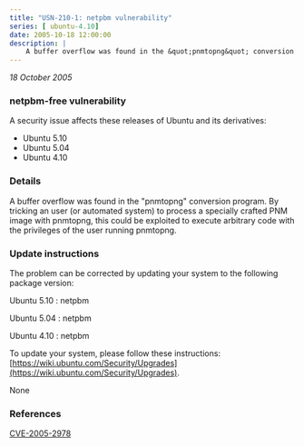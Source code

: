 ```yaml
---
title: "USN-210-1: netpbm vulnerability"
series: [ ubuntu-4.10]
date: 2005-10-18 12:00:00
description: |
    A buffer overflow was found in the &quot;pnmtopng&quot; conversion program. By tricking an user (or automated system) to process a specially crafted PNM image with pnmtopng, this could be exploited to execute arbitrary code with the privileges of the user running pnmtopng.
--- 
```

 
 

*18 October 2005*

### netpbm-free vulnerability

A security issue affects these releases of Ubuntu and its derivatives:

* Ubuntu 5.10
* Ubuntu 5.04
* Ubuntu 4.10

### Details

A buffer overflow was found in the &quot;pnmtopng&quot; conversion program. By tricking an user (or automated system) to process a specially crafted PNM image with pnmtopng, this could be exploited to execute arbitrary code with the privileges of the user running pnmtopng.

### Update instructions

The problem can be corrected by updating your system to the following package version:

Ubuntu 5.10
 : netpbm 

Ubuntu 5.04
 : netpbm 

Ubuntu 4.10
 : netpbm 

To update your system, please follow these instructions: [https://wiki.ubuntu.com/Security/Upgrades](https://wiki.ubuntu.com/Security/Upgrades).

None

### References

 
 [CVE-2005-2978](http://people.ubuntu.com/~ubuntu-security/cve/CVE-2005-2978)
 


